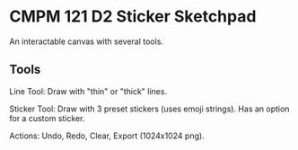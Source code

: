 # CMPM 121 D2 Sticker Sketchpad

An interactable canvas with several tools.

## Tools

Line Tool: Draw with "thin" or "thick" lines.

Sticker Tool: Draw with 3 preset stickers (uses emoji strings). Has an option for a custom sticker.

Actions: Undo, Redo, Clear, Export (1024x1024 png).
